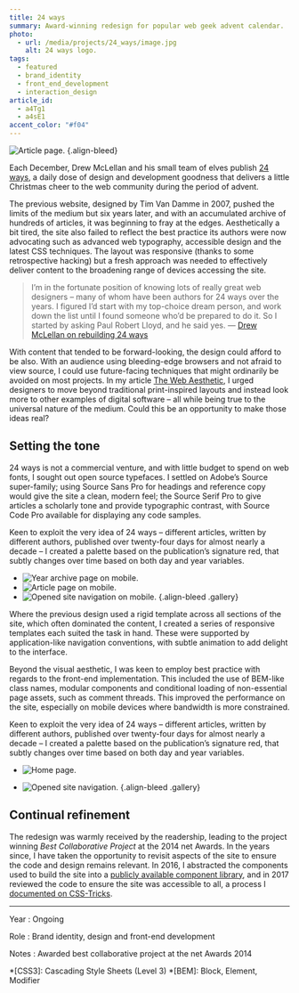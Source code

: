```yaml
---
title: 24 ways
summary: Award-winning redesign for popular web geek advent calendar.
photo:
  - url: /media/projects/24_ways/image.jpg
    alt: 24 ways logo.
tags:
  - featured
  - brand_identity
  - front_end_development
  - interaction_design
article_id:
  - a4Tg1
  - a4sE1
accent_color: "#f04"
---
```


![Article page.](/media/projects/24_ways/article.png#screenshot)
{.align-bleed}

Each December, Drew McLellan and his small team of elves publish [24 ways][1], a daily dose of design and development goodness that delivers a little Christmas cheer to the web community during the period of advent.

The previous website, designed by Tim Van Damme in 2007, pushed the limits of the medium but six years later, and with an accumulated archive of hundreds of articles, it was beginning to fray at the edges. Aesthetically a bit tired, the site also failed to reflect the best practice its authors were now advocating such as advanced web typography, accessible design and the latest CSS techniques. The layout was responsive (thanks to some retrospective hacking) but a fresh approach was needed to effectively deliver content to the broadening range of devices accessing the site.

> I’m in the fortunate position of knowing lots of really great web designers – many of whom have been authors for 24 ways over the years. I figured I’d start with my top-choice dream person, and work down the list until I found someone who’d be prepared to do it. So I started by asking Paul Robert Lloyd, and he said yes.
> — [Drew McLellan on rebuilding 24 ways](https://allinthehead.com/retro/366/rebuilding-24-ways)

With content that tended to be forward-looking, the design could afford to be also. With an audience using bleeding-edge browsers and not afraid to view source, I could use future-facing techniques that might ordinarily be avoided on most projects. In my article [The Web Aesthetic][2], I urged designers to move beyond traditional print-inspired layouts and instead look more to other examples of digital software – all while being true to the universal nature of the medium. Could this be an opportunity to make those ideas real?

## Setting the tone

24 ways is not a commercial venture, and with little budget to spend on web fonts, I sought out open source typefaces. I settled on Adobe’s Source super-family; using Source Sans Pro for headings and reference copy would give the site a clean, modern feel; the Source Serif Pro to give articles a scholarly tone and provide typographic contrast, with Source Code Pro available for displaying any code samples.

Keen to exploit the very idea of 24 ways – different articles, written by different authors, published over twenty-four days for almost nearly a decade – I created a palette based on the publication’s signature red, that subtly changes over time based on both day and year variables.

- ![Year archive page on mobile.](/media/projects/24_ways/archive_mobile.png#screenshot)
- ![Article page on mobile.](/media/projects/24_ways/article_mobile.png#screenshot)
- ![Opened site navigation on mobile.](/media/projects/24_ways/navigation_mobile.png#screenshot)
  {.align-bleed .gallery}

Where the previous design used a rigid template across all sections of the site, which often dominated the content, I created a series of responsive templates each suited the task in hand. These were supported by application-like navigation conventions, with subtle animation to add delight to the interface.

Beyond the visual aesthetic, I was keen to employ best practice with regards to the front-end implementation. This included the use of BEM-like class names, modular components and conditional loading of non-essential page assets, such as comment threads. This improved the performance on the site, especially on mobile devices where bandwidth is more constrained.

Keen to exploit the very idea of 24 ways – different articles, written by different authors, published over twenty-four days for almost nearly a decade – I created a palette based on the publication’s signature red, that subtly changes over time based on both day and year variables.

- ![Home page.](/media/projects/24_ways/homepage.png#screenshot "The home and other archival pages showcase articles by placing them within a grid, evoking the feel of a calendar.")

- ![Opened site navigation.](/media/projects/24_ways/navigation.png#screenshot "To account for the growing archive and to improve the discoverability of content, I recommended categorising articles by topic and exposing these within the navigation.")
  {.align-bleed .gallery}

## Continual refinement

The redesign was warmly received by the readership, leading to the project winning _Best Collaborative Project_ at the 2014 net Awards. In the years since, I have taken the opportunity to revisit aspects of the site to ensure the code and design remains relevant. In 2016, I abstracted the components used to build the site into a [publicly available component library][3], and in 2017 reviewed the code to ensure the site was accessible to all, a process I [documented on CSS-Tricks][4].

---

Year
: Ongoing

Role
: Brand identity, design and front-end development

Notes
: Awarded best collaborative project at the net Awards 2014

[1]: https://24ways.org
[2]: https://alistapart.com/article/the-web-aesthetic
[3]: https://bits.24ways.org
[4]: https://css-tricks.com/improving-accessibility-24-ways/

*[CSS3]: Cascading Style Sheets (Level 3)
*[BEM]: Block, Element, Modifier
